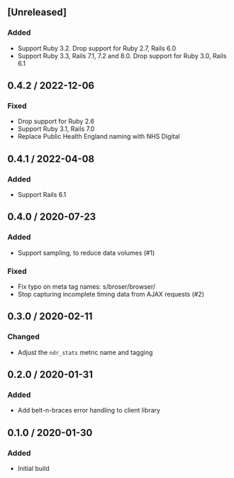 ## [Unreleased]
### Added
* Support Ruby 3.2. Drop support for Ruby 2.7, Rails 6.0
* Support Ruby 3.3, Rails 7.1, 7.2 and 8.0. Drop support for Ruby 3.0, Rails 6.1

## 0.4.2 / 2022-12-06
### Fixed
* Drop support for Ruby 2.6
* Support Ruby 3.1, Rails 7.0
* Replace Public Health England naming with NHS Digital

## 0.4.1 / 2022-04-08
### Added
* Support Rails 6.1

## 0.4.0 / 2020-07-23
### Added
* Support sampling, to reduce data volumes (#1)

### Fixed
* Fix typo on meta tag names: s/broser/browser/
* Stop capturing incomplete timing data from AJAX requests (#2)

## 0.3.0 / 2020-02-11
### Changed
* Adjust the `ndr_stats` metric name and tagging

## 0.2.0 / 2020-01-31
### Added
* Add belt-n-braces error handling to client library

## 0.1.0 / 2020-01-30
### Added
* Initial build
